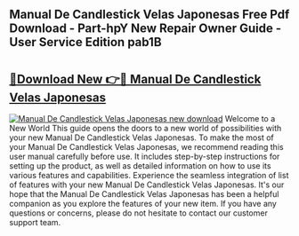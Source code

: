 ## Manual De Candlestick Velas Japonesas Free Pdf Download - Part-hpY New Repair Owner Guide - User Service Edition pab1B

# <h2><a href="http://bc2675.oget.top/?id=Manual+De+Candlestick+Velas+Japonesas">🔗Download New 👉🔴 Manual De Candlestick Velas Japonesas</a></h2>

[![Manual De Candlestick Velas Japonesas new download](https://i.imgur.com/5g1atiW.png)](http://bc2675.oget.top/?id=Manual+De+Candlestick+Velas+Japonesas)
Welcome to a New World This guide opens the doors to a new world of possibilities with your new Manual De Candlestick Velas Japonesas. To make the most of your Manual De Candlestick Velas Japonesas, we recommend reading this user manual carefully before use. It includes step-by-step instructions for setting up the product, as well as detailed information on how to use its various features and capabilities. Experience the seamless integration of list of features with your new Manual De Candlestick Velas Japonesas. It's our hope that the Manual De Candlestick Velas Japonesas has been a helpful companion as you explore the features of your new item. If you have any questions or concerns, please do not hesitate to contact our customer support team.
